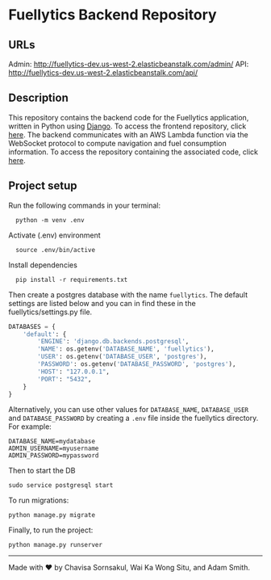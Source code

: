 # Fuellytics Backend Repository

## URLs

Admin: http://fuellytics-dev.us-west-2.elasticbeanstalk.com/admin/
API: http://fuellytics-dev.us-west-2.elasticbeanstalk.com/api/

## Description
This repository contains the backend code for the Fuellytics application, written in Python using [Django](https://www.djangoproject.com).  To access the frontend repository, click [here](https://github.com/adamreidsmith/fuellytics).  The backend communicates with an AWS Lambda function via the WebSocket protocol to compute navigation and fuel consumption information. To access the repository containing the associated code, click [here](https://github.com/wongsitu/imu-mechanization-websocket).

## Project setup
Run the following commands in your terminal:

```terminal
  python -m venv .env
```

Activate (.env) environment

```terminal
  source .env/bin/active
```

Install dependencies

```terminal
  pip install -r requirements.txt
```

Then create a postgres database with the name `fuellytics`. The default settings are listed below and you can
in find these in the fuellytics/settings.py file. 

```python
DATABASES = {
    'default': {
        'ENGINE': 'django.db.backends.postgresql',
        'NAME': os.getenv('DATABASE_NAME', 'fuellytics'),
        'USER': os.getenv('DATABASE_USER', 'postgres'),
        'PASSWORD': os.getenv('DATABASE_PASSWORD', 'postgres'),
        'HOST': "127.0.0.1",
        'PORT': "5432",
    }
}
```

Alternatively, you can use other values for `DATABASE_NAME`, `DATABASE_USER` and `DATABASE_PASSWORD` 
by creating a `.env` file inside the fuellytics directory. For example:

```
DATABASE_NAME=mydatabase
ADMIN_USERNAME=myusername
ADMIN_PASSWORD=mypassword
```

Then to start the DB

```
sudo service postgresql start
```

To run migrations:

```
python manage.py migrate
```

Finally, to run the project:

```
python manage.py runserver
```
---
Made with :heart: by Chavisa Sornsakul, Wai Ka Wong Situ, and Adam Smith.

